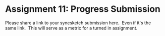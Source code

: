 # Assignment 11: Progress Submission

<p>Please share a link to your syncsketch submission here.&nbsp; Even if it's the same link.&nbsp; This will serve as a metric for a turned in assignment.</p>
